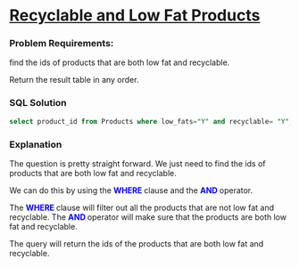 # [Recyclable and Low Fat Products](https://leetcode.com/problems/recyclable-and-low-fat-products/?envType=study-plan-v2&envId=top-sql-50)

### Problem Requirements:

find the ids of products that are both low fat and recyclable.

Return the result table in any order.

### SQL Solution

```sql
select product_id from Products where low_fats="Y" and recyclable= "Y";
```

### Explanation

The question is pretty straight forward. We just need to find the ids of products that are both low fat and recyclable.

We can do this by using the <span style="color:blue;font-weight:bold"> WHERE </span> clause and the <span style="color:blue;font-weight:bold"> AND </span> operator.

The <span style="color:blue;font-weight:bold"> WHERE </span> clause will filter out all the products that are not low fat and recyclable. The <span style="color:blue;font-weight:bold"> AND </span> operator will make sure that the products are both low fat and recyclable.

The query will return the ids of the products that are both low fat and recyclable.
